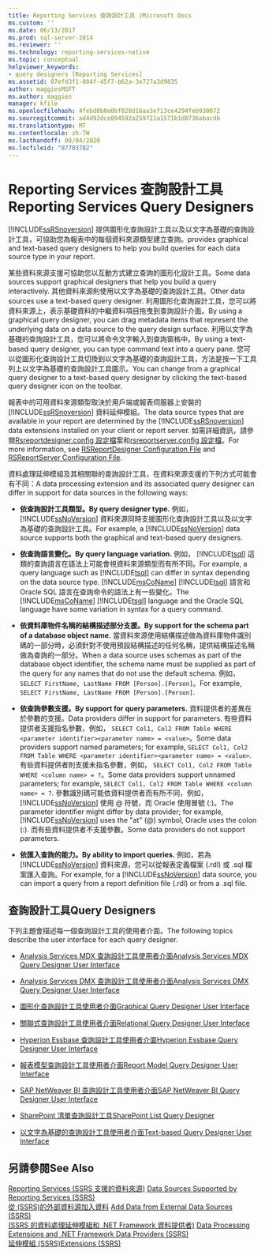 ```yaml
---
title: Reporting Services 查詢設計工具 |Microsoft Docs
ms.custom: ''
ms.date: 06/13/2017
ms.prod: sql-server-2014
ms.reviewer: ''
ms.technology: reporting-services-native
ms.topic: conceptual
helpviewer_keywords:
- query designers [Reporting Services]
ms.assetid: 07efd3f1-804f-45f7-b62a-3e727a3d9835
author: maggiesMSFT
ms.author: maggies
manager: kfile
ms.openlocfilehash: 4febd0b0e0bf028d16aa3ef13ce4294feb930072
ms.sourcegitcommit: ad4d92dce894592a259721a1571b1d8736abacdb
ms.translationtype: MT
ms.contentlocale: zh-TW
ms.lasthandoff: 08/04/2020
ms.locfileid: "87703782"
---
```

# <a name="reporting-services-query-designers"></a><span data-ttu-id="8c5f5-102">Reporting Services 查詢設計工具</span><span class="sxs-lookup"><span data-stu-id="8c5f5-102">Reporting Services Query Designers</span></span>
  [!INCLUDE[ssRSnoversion](../includes/ssrsnoversion-md.md)] <span data-ttu-id="8c5f5-103">提供圖形化查詢設計工具以及以文字為基礎的查詢設計工具，可協助您為報表中的每個資料來源類型建立查詢。</span><span class="sxs-lookup"><span data-stu-id="8c5f5-103">provides graphical and text-based query designers to help you build queries for each data source type in your report.</span></span>  
  
 <span data-ttu-id="8c5f5-104">某些資料來源支援可協助您以互動方式建立查詢的圖形化設計工具。</span><span class="sxs-lookup"><span data-stu-id="8c5f5-104">Some data sources support graphical designers that help you build a query interactively.</span></span> <span data-ttu-id="8c5f5-105">其他資料來源則使用以文字為基礎的查詢設計工具。</span><span class="sxs-lookup"><span data-stu-id="8c5f5-105">Other data sources use a text-based query designer.</span></span> <span data-ttu-id="8c5f5-106">利用圖形化查詢設計工具，您可以將資料來源上，表示基礎資料的中繼資料項目拖曳到查詢設計介面。</span><span class="sxs-lookup"><span data-stu-id="8c5f5-106">By using a graphical query designer, you can drag metadata items that represent the underlying data on a data source to the query design surface.</span></span> <span data-ttu-id="8c5f5-107">利用以文字為基礎的查詢設計工具，您可以將命令文字輸入到查詢窗格中。</span><span class="sxs-lookup"><span data-stu-id="8c5f5-107">By using a text-based query designer, you can type command text into a query pane.</span></span> <span data-ttu-id="8c5f5-108">您可以從圖形化查詢設計工具切換到以文字為基礎的查詢設計工具，方法是按一下工具列上以文字為基礎的查詢設計工具圖示。</span><span class="sxs-lookup"><span data-stu-id="8c5f5-108">You can change from a graphical query designer to a text-based query designer by clicking the text-based query designer icon on the toolbar.</span></span>  
  
 <span data-ttu-id="8c5f5-109">報表中的可用資料來源類型取決於用戶端或報表伺服器上安裝的 [!INCLUDE[ssRSnoversion](../includes/ssrsnoversion-md.md)] 資料延伸模組。</span><span class="sxs-lookup"><span data-stu-id="8c5f5-109">The data source types that are available in your report are determined by the [!INCLUDE[ssRSnoversion](../includes/ssrsnoversion-md.md)] data extensions installed on your client or report server.</span></span> <span data-ttu-id="8c5f5-110">如需詳細資訊，請參閱[Rsreportdesigner.config 設定檔](report-server/rsreportdesigner-configuration-file.md)案和[rsreportserver.config 設定檔](report-server/rsreportserver-config-configuration-file.md)。</span><span class="sxs-lookup"><span data-stu-id="8c5f5-110">For more information, see [RSReportDesigner Configuration File](report-server/rsreportdesigner-configuration-file.md) and [RSReportServer Configuration File](report-server/rsreportserver-config-configuration-file.md).</span></span>  
  
 <span data-ttu-id="8c5f5-111">資料處理延伸模組及其相關聯的查詢設計工具，在資料來源支援的下列方式可能會有不同：</span><span class="sxs-lookup"><span data-stu-id="8c5f5-111">A data processing extension and its associated query designer can differ in support for data sources in the following ways:</span></span>  
  
-   <span data-ttu-id="8c5f5-112">**依查詢設計工具類型。**</span><span class="sxs-lookup"><span data-stu-id="8c5f5-112">**By query designer type.**</span></span> <span data-ttu-id="8c5f5-113">例如， [!INCLUDE[ssNoVersion](../includes/ssnoversion-md.md)] 資料來源同時支援圖形化查詢設計工具以及以文字為基礎的查詢設計工具。</span><span class="sxs-lookup"><span data-stu-id="8c5f5-113">For example, a [!INCLUDE[ssNoVersion](../includes/ssnoversion-md.md)] data source supports both the graphical and text-based query designers.</span></span>  
  
-   <span data-ttu-id="8c5f5-114">**依查詢語言變化。**</span><span class="sxs-lookup"><span data-stu-id="8c5f5-114">**By query language variation.**</span></span> <span data-ttu-id="8c5f5-115">例如， [!INCLUDE[tsql](../includes/tsql-md.md)] 這類的查詢語言在語法上可能會視資料來源類型而有所不同。</span><span class="sxs-lookup"><span data-stu-id="8c5f5-115">For example, a query language such as [!INCLUDE[tsql](../includes/tsql-md.md)] can differ in syntax depending on the data source type.</span></span> <span data-ttu-id="8c5f5-116">[!INCLUDE[msCoName](../includes/msconame-md.md)] [!INCLUDE[tsql](../includes/tsql-md.md)] 語言和 Oracle SQL 語言在查詢命令的語法上有一些變化。</span><span class="sxs-lookup"><span data-stu-id="8c5f5-116">The [!INCLUDE[msCoName](../includes/msconame-md.md)] [!INCLUDE[tsql](../includes/tsql-md.md)] language and the Oracle SQL language have some variation in syntax for a query command.</span></span>  
  
-   <span data-ttu-id="8c5f5-117">**依資料庫物件名稱的結構描述部分支援。**</span><span class="sxs-lookup"><span data-stu-id="8c5f5-117">**By support for the schema part of a database object name.**</span></span> <span data-ttu-id="8c5f5-118">當資料來源使用結構描述做為資料庫物件識別碼的一部分時，必須針對不使用預設結構描述的任何名稱，提供結構描述名稱做為查詢的一部分。</span><span class="sxs-lookup"><span data-stu-id="8c5f5-118">When a data source uses schemas as part of the database object identifier, the schema name must be supplied as part of the query for any names that do not use the default schema.</span></span> <span data-ttu-id="8c5f5-119">例如，`SELECT FirstName, LastName FROM [Person].[Person]`。</span><span class="sxs-lookup"><span data-stu-id="8c5f5-119">For example, `SELECT FirstName, LastName FROM [Person].[Person]`.</span></span>  
  
-   <span data-ttu-id="8c5f5-120">**依查詢參數支援。**</span><span class="sxs-lookup"><span data-stu-id="8c5f5-120">**By support for query parameters.**</span></span> <span data-ttu-id="8c5f5-121">資料提供者的差異在於參數的支援。</span><span class="sxs-lookup"><span data-stu-id="8c5f5-121">Data providers differ in support for parameters.</span></span> <span data-ttu-id="8c5f5-122">有些資料提供者支援指名參數，例如， `SELECT Col1, Col2 FROM Table WHERE <parameter identifier><parameter name> = <value>`。</span><span class="sxs-lookup"><span data-stu-id="8c5f5-122">Some data providers support named parameters; for example, `SELECT Col1, Col2 FROM Table WHERE <parameter identifier><parameter name> = <value>`.</span></span> <span data-ttu-id="8c5f5-123">有些資料提供者則支援未指名參數，例如， `SELECT Col1, Col2 FROM Table WHERE <column name> = ?`。</span><span class="sxs-lookup"><span data-stu-id="8c5f5-123">Some data providers support unnamed parameters; for example, `SELECT Col1, Col2 FROM Table WHERE <column name> = ?`.</span></span> <span data-ttu-id="8c5f5-124">參數識別碼可能依資料提供者而有所不同，例如， [!INCLUDE[ssNoVersion](../includes/ssnoversion-md.md)] 使用 @ 符號，而 Oracle 使用冒號 (:)。</span><span class="sxs-lookup"><span data-stu-id="8c5f5-124">The parameter identifier might differ by data provider; for example, [!INCLUDE[ssNoVersion](../includes/ssnoversion-md.md)] uses the "at" (@) symbol, Oracle uses the colon (:).</span></span> <span data-ttu-id="8c5f5-125">而有些資料提供者不支援參數。</span><span class="sxs-lookup"><span data-stu-id="8c5f5-125">Some data providers do not support parameters.</span></span>  
  
-   <span data-ttu-id="8c5f5-126">**依匯入查詢的能力。**</span><span class="sxs-lookup"><span data-stu-id="8c5f5-126">**By ability to import queries.**</span></span> <span data-ttu-id="8c5f5-127">例如，若為 [!INCLUDE[ssNoVersion](../includes/ssnoversion-md.md)] 資料來源，您可以從報表定義檔案 (.rdl) 或 .sql 檔案匯入查詢。</span><span class="sxs-lookup"><span data-stu-id="8c5f5-127">For example, for a [!INCLUDE[ssNoVersion](../includes/ssnoversion-md.md)] data source, you can import a query from a report definition file (.rdl) or from a .sql file.</span></span>  
  
## <a name="query-designers"></a><span data-ttu-id="8c5f5-128">查詢設計工具</span><span class="sxs-lookup"><span data-stu-id="8c5f5-128">Query Designers</span></span>  
 <span data-ttu-id="8c5f5-129">下列主題會描述每一個查詢設計工具的使用者介面。</span><span class="sxs-lookup"><span data-stu-id="8c5f5-129">The following topics describe the user interface for each query designer.</span></span>  
  
-   [<span data-ttu-id="8c5f5-130">Analysis Services MDX 查詢設計工具使用者介面</span><span class="sxs-lookup"><span data-stu-id="8c5f5-130">Analysis Services MDX Query Designer User Interface</span></span>](report-data/analysis-services-mdx-query-designer-user-interface.md)  
  
-   [<span data-ttu-id="8c5f5-131">Analysis Services DMX 查詢設計工具使用者介面</span><span class="sxs-lookup"><span data-stu-id="8c5f5-131">Analysis Services DMX Query Designer User Interface</span></span>](report-data/analysis-services-dmx-query-designer-user-interface.md)  
  
-   [<span data-ttu-id="8c5f5-132">圖形化查詢設計工具使用者介面</span><span class="sxs-lookup"><span data-stu-id="8c5f5-132">Graphical Query Designer User Interface</span></span>](report-data/graphical-query-designer-user-interface.md)  
  
-   [<span data-ttu-id="8c5f5-133">關聯式查詢設計工具使用者介面</span><span class="sxs-lookup"><span data-stu-id="8c5f5-133">Relational Query Designer User Interface</span></span>](../../2014/reporting-services/relational-query-designer-user-interface.md)  
  
-   [<span data-ttu-id="8c5f5-134">Hyperion Essbase 查詢設計工具使用者介面</span><span class="sxs-lookup"><span data-stu-id="8c5f5-134">Hyperion Essbase Query Designer User Interface</span></span>](report-data/hyperion-essbase-query-designer-user-interface.md)  
  
-   [<span data-ttu-id="8c5f5-135">報表模型查詢設計工具使用者介面</span><span class="sxs-lookup"><span data-stu-id="8c5f5-135">Report Model Query Designer User Interface</span></span>](report-data/report-model-query-designer-user-interface.md)  
  
-   [<span data-ttu-id="8c5f5-136">SAP NetWeaver BI 查詢設計工具使用者介面</span><span class="sxs-lookup"><span data-stu-id="8c5f5-136">SAP NetWeaver BI Query Designer User Interface</span></span>](report-data/sap-netweaver-bi-query-designer-user-interface.md)  
  
-   [<span data-ttu-id="8c5f5-137">SharePoint 清單查詢設計工具</span><span class="sxs-lookup"><span data-stu-id="8c5f5-137">SharePoint List Query Designer</span></span>](../../2014/reporting-services/sharepoint-list-query-designer.md)  
  
-   [<span data-ttu-id="8c5f5-138">以文字為基礎的查詢設計工具使用者介面</span><span class="sxs-lookup"><span data-stu-id="8c5f5-138">Text-based Query Designer User Interface</span></span>](../../2014/reporting-services/text-based-query-designer-user-interface.md)  
  
## <a name="see-also"></a><span data-ttu-id="8c5f5-139">另請參閱</span><span class="sxs-lookup"><span data-stu-id="8c5f5-139">See Also</span></span>  
 <span data-ttu-id="8c5f5-140">[Reporting Services &#40;SSRS 支援的資料來源&#41;](create-deploy-and-manage-mobile-and-paginated-reports.md) </span><span class="sxs-lookup"><span data-stu-id="8c5f5-140">[Data Sources Supported by Reporting Services &#40;SSRS&#41;](create-deploy-and-manage-mobile-and-paginated-reports.md) </span></span>  
 <span data-ttu-id="8c5f5-141">[從 &#40;SSRS&#41;的外部資料源加入資料](report-data/add-data-from-external-data-sources-ssrs.md) </span><span class="sxs-lookup"><span data-stu-id="8c5f5-141">[Add Data from External Data Sources &#40;SSRS&#41;](report-data/add-data-from-external-data-sources-ssrs.md) </span></span>  
 <span data-ttu-id="8c5f5-142">[&#40;SSRS 的資料處理延伸模組和 .NET Framework 資料提供者&#41;](report-data/data-processing-extensions-and-net-framework-data-providers-ssrs.md) </span><span class="sxs-lookup"><span data-stu-id="8c5f5-142">[Data Processing Extensions and .NET Framework Data Providers &#40;SSRS&#41;](report-data/data-processing-extensions-and-net-framework-data-providers-ssrs.md) </span></span>  
 [<span data-ttu-id="8c5f5-143">延伸模組 &#40;SSRS&#41;</span><span class="sxs-lookup"><span data-stu-id="8c5f5-143">Extensions &#40;SSRS&#41;</span></span>](extensions-ssrs.md)  
  
  
